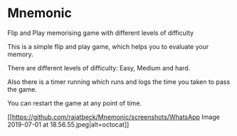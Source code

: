 # Mnemonic
Flip and Play memorising game with different levels of difficulty


This is a simple flip and play game, which helps you to evaluate your memory.

There are different levels of difficulty: Easy, Medium and hard.


Also there is a timer running which runs and logs the time you taken to pass the game. 


You can restart the game at any point of time.

[[https://github.com/rajatbeck/Mnemonic/screenshots/WhatsApp Image 2019-07-01 at 18.56.55.jpeg|alt=octocat]]



